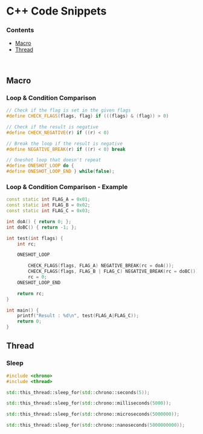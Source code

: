 # C++ Code Snippets

### Contents
+ [Macro](#macro)
+ [Thread](#thread)
<br>

## Macro

### Loop & Condition Comparison

```cpp
// Check if the flag is set in the given flags
#define CHECK_FLAGS(flags, flag) if (((flags) & (flag)) > 0)

// Check if the result is negative
#define CHECK_NEGATIVE(r) if ((r) < 0)

// Break the loop if the result is negative
#define NEGATIVE_BREAK(r) if ((r) < 0) break

// Oneshot loop that doesn't repeat
#define ONESHOT_LOOP do {
#define ONESHOT_LOOP_END } while(false);
```

### Loop & Condition Comparison - Example

```cpp
const static int FLAG_A = 0x01;
const static int FLAG_B = 0x02;
const static int FLAG_C = 0x03;

int doA() { return 0; };
int doBC() { return -1; };

int test(int flags) {
    int rc;

    ONESHOT_LOOP

        CHECK_FLAGS(flags, FLAG_A) NEGATIVE_BREAK(rc = doA());
        CHECK_FLAGS(flags, FLAG_B | FLAG_C) NEGATIVE_BREAK(rc = doBC());
        rc = 0;
    ONESHOT_LOOP_END

    return rc;
}

int main() {
    printf("Result : %d\n", test(FLAG_A|FLAG_C));
    return 0;
}
```

## Thread

### Sleep
   
```cpp
#include <chrono>
#include <thread>

std::this_thread::sleep_for(std::chrono::seconds(5));

std::this_thread::sleep_for(std::chrono::milliseconds(5000));

std::this_thread::sleep_for(std::chrono::microseconds(5000000));

std::this_thread::sleep_for(std::chrono::nanoseconds(5000000000));
```

